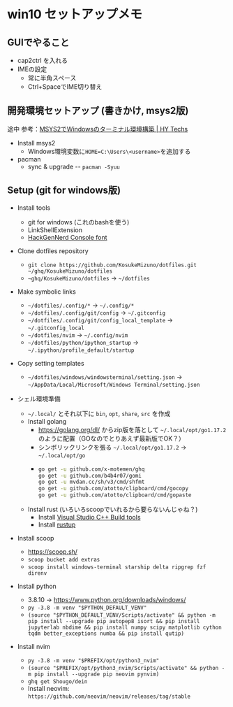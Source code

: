 # win10 セットアップメモ

## GUIでやること

- cap2ctrl を入れる
- IMEの設定
  - 常に半角スペース
  - Ctrl+SpaceでIME切り替え

## 開発環境セットアップ (書きかけ, msys2版)

途中
参考：[MSYS2でWindowsのターミナル環境構築 | HY Techs](https://hyrorre.com/post/winterminal/#i-3)

- Install msys2
  - Windows環境変数に`HOME=C:\Users\<username>`を追加する
- pacman
  - sync & upgrade -- `pacman -Syuu`


## Setup (git for windows版)

- Install tools
  - git for windows (これのbashを使う)
  - LinkShellExtension
  - [HackGenNerd Console font](https://github.com/yuru7/HackGen/releases)
- Clone dotfiles repository
  - `git clone https://github.com/KosukeMizuno/dotfiles.git ~/ghq/KosukeMizuno/dotfiles`
  - `~ghq/KosukeMizuno/dotfiles` -> `~/dotfiles`
- Make symbolic links
  - `~/dotfiles/.config/*` -> `~/.config/*`
  - `~/dotfiles/.config/git/config` -> `~/.gitconfig`
  - `~/dotfiles/.config/git/config_local_template` -> `~/.gitconfig_local`
  - `~/dotfiles/nvim` -> `~/.config/nvim`
  - `~/dotfiles/python/ipython_startup` -> `~/.ipython/profile_default/startup`
- Copy setting templates
  - `~/dotfiles/windows/windowsterminal/setting.json` -> `~/AppData/Local/Microsoft/Windows Terminal/setting.json`
- シェル環境準備
  - `~/.local/` とそれ以下に `bin`, `opt`, `share`, `src` を作成
  - Install golang
    - <https://golang.org/dl/> からzip版を落として `~/.local/opt/go1.17.2` のように配置（GOなのでとりあえず最新版でOK？）
    - シンボリックリンクを張る `~/.local/opt/go1.17.2` -> `~/.local/opt/go`
    - ```sh
      go get -u github.com/x-motemen/ghq
      go get -u github.com/b4b4r07/gomi
      go get -u mvdan.cc/sh/v3/cmd/shfmt
      go get -u github.com/atotto/clipboard/cmd/gocopy
      go get -u github.com/atotto/clipboard/cmd/gopaste
      ```
  - Install rust (いろいろscoopでいれるから要らないんじゃね？)
    - Install [Visual Studio C++ Build tools](https://visualstudio.microsoft.com/ja/visual-cpp-build-tools/)
    - Install [rustup](https://www.rust-lang.org/tools/install)

- Install scoop
  - https://scoop.sh/
  - `scoop bucket add extras`
  - `scoop install windows-terminal starship delta ripgrep fzf direnv`

- Install python
  - 3.8.10 -> https://www.python.org/downloads/windows/
  - `py -3.8 -m venv "$PYTHON_DEFAULT_VENV"`
  - `(source "$PYTHON_DEFAULT_VENV/Scripts/activate" && python -m pip install --upgrade pip autopep8 isort && pip install jupyterlab nbdime && pip install numpy scipy matplotlib cython tqdm better_exceptions numba && pip install qutip)`

- Install nvim
  - `py -3.8 -m venv "$PREFIX/opt/python3_nvim"`
  - `(source "$PREFIX/opt/python3_nvim/Scripts/activate" && python -m pip install --upgrade pip neovim pynvim)`
  - `ghq get Shougo/dein`
  - Install neovim: `https://github.com/neovim/neovim/releases/tag/stable`
